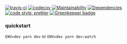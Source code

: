 [![travis-ci](https://travis-ci.org/danielwii/asuna-node-server.svg?branch=master)](https://travis-ci.org/danielwii/asuna-node-server)
[![codecov](https://codecov.io/gh/danielwii/asuna-node-server/branch/master/graph/badge.svg)](https://codecov.io/gh/danielwii/asuna-node-server)
[![Maintainability](https://api.codeclimate.com/v1/badges/7f78db8355785dfe34a4/maintainability)](https://codeclimate.com/github/danielwii/asuna-node-server/maintainability)
[![Dependencies](https://img.shields.io/david/danielwii/asuna-node-server.svg?style=flat-square)](https://david-dm.org/danielwii/asuna-node-server)
[![code style: prettier](https://img.shields.io/badge/code_style-prettier-ff69b4.svg?style=flat-square)](https://github.com/prettier/prettier)
[![Greenkeeper badge](https://badges.greenkeeper.io/danielwii/asuna-node-server.svg)](https://greenkeeper.io/)

### quickstart

`ENV=dev yarn dev` or `ENV=dev yarn dev:watch`
